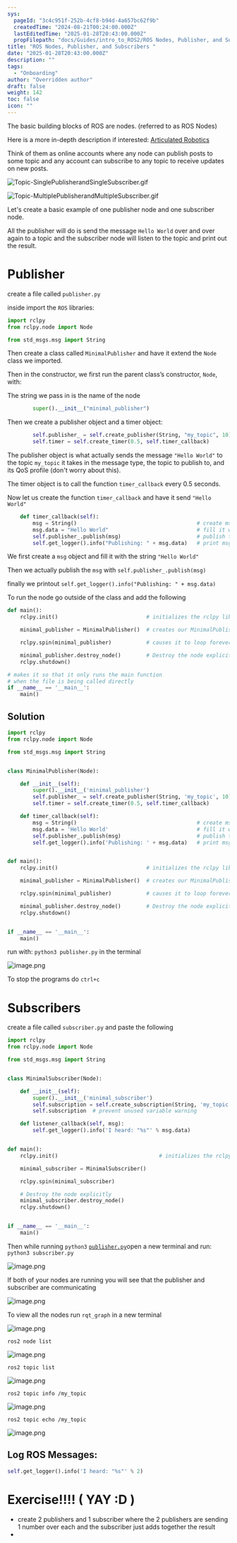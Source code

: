 ```yaml
---
sys:
  pageId: "3c4c951f-252b-4cf8-b94d-4a657bc62f9b"
  createdTime: "2024-08-21T00:24:00.000Z"
  lastEditedTime: "2025-01-28T20:43:00.000Z"
  propFilepath: "docs/Guides/intro_to_ROS2/ROS Nodes, Publisher, and Subscribers .md"
title: "ROS Nodes, Publisher, and Subscribers "
date: "2025-01-28T20:43:00.000Z"
description: ""
tags:
  - "Onboarding"
author: "Overridden author"
draft: false
weight: 142
toc: false
icon: ""
---
```


The basic building blocks of ROS are nodes. (referred to as ROS Nodes)

Here is a more in-depth description if interested: [Articulated Robotics](https://articulatedrobotics.xyz/tutorials/ready-for-ros/ros-overview#2-nodes)

Think of them as online accounts where any node can publish posts to some topic and any account can subscribe to any topic to receive updates on new posts.

![Topic-SinglePublisherandSingleSubscriber.gif](https://docs.ros.org/en/humble/_images/Topic-SinglePublisherandSingleSubscriber.gif)

![Topic-MultiplePublisherandMultipleSubscriber.gif](https://docs.ros.org/en/humble/_images/Topic-MultiplePublisherandMultipleSubscriber.gif)

Let's create a basic example of one publisher node and one subscriber node.

All the publisher will do is send the message `Hello World` over and over again to a topic and the subscriber node will listen to the topic and print out the result.

# Publisher

create a file called `publisher.py` 

inside import the `ROS` libraries:

```python
import rclpy
from rclpy.node import Node

from std_msgs.msg import String
```

Then create a class called `MinimalPublisher` and have it extend the `Node` class we imported.

Then in the constructor, we first run the parent class’s constructor, `Node`, with:

The string we pass in is the name of the node

```python
        super().__init__("minimal_publisher")
```

Then we create a publisher object and a timer object:

```python
        self.publisher_ = self.create_publisher(String, "my_topic", 10)
        self.timer = self.create_timer(0.5, self.timer_callback)
```

The publisher object is what actually sends the message `"Hello World"` to the topic `my_topic` it takes in the message type, the topic to publish to, and its QoS profile (don't worry about this).

The timer object is to call the function `timer_callback` every 0.5 seconds.

Now let us create the function `timer_callback` and have it send `"Hello World"`

```python
    def timer_callback(self):
        msg = String()                                      # create msg object
        msg.data = "Hello World"                            # fill it with data
        self.publisher_.publish(msg)                        # publish the message
        self.get_logger().info("Publishing: " + msg.data)   # print msg
```

We first create a `msg` object and fill it with the string `"Hello World"`

Then we actually publish the `msg` with `self.publisher_.publish(msg)`

finally we printout `self.get_logger().info("Publishing: " + msg.data)`

To run the node go outside of the class and add the following

```python
def main():
    rclpy.init()                            # initializes the rclpy library

    minimal_publisher = MinimalPublisher()  # creates our MinimalPublisher object

    rclpy.spin(minimal_publisher)           # causes it to loop forever

    minimal_publisher.destroy_node()        # Destroy the node explicitly
    rclpy.shutdown()

# makes it so that it only runs the main function
# when the file is being called directly
if __name__ == '__main__': 
    main()
```

## Solution

```python
import rclpy
from rclpy.node import Node

from std_msgs.msg import String


class MinimalPublisher(Node):

    def __init__(self):
        super().__init__('minimal_publisher')
        self.publisher_ = self.create_publisher(String, 'my_topic', 10)
        self.timer = self.create_timer(0.5, self.timer_callback)

    def timer_callback(self):
        msg = String()                                      # create msg object
        msg.data = 'Hello World'                            # fill it with data
        self.publisher_.publish(msg)                        # publish the message
        self.get_logger().info('Publishing: ' + msg.data)   # print msg


def main():
    rclpy.init()                            # initializes the rclpy library

    minimal_publisher = MinimalPublisher()  # creates our MinimalPublisher object

    rclpy.spin(minimal_publisher)           # causes it to loop forever

    minimal_publisher.destroy_node()        # Destroy the node explicitly
    rclpy.shutdown()


if __name__ == '__main__':
    main()
```

run with: `python3 publisher.py` in the terminal

![image.png](https://prod-files-secure.s3.us-west-2.amazonaws.com/d518164a-d88e-44d1-a4ee-3adb3bd8bce0/9214accb-ad5b-44f1-a31c-b3167c59138b/image.png?X-Amz-Algorithm=AWS4-HMAC-SHA256&X-Amz-Content-Sha256=UNSIGNED-PAYLOAD&X-Amz-Credential=ASIAZI2LB466S3HIAN2P%2F20250514%2Fus-west-2%2Fs3%2Faws4_request&X-Amz-Date=20250514T170857Z&X-Amz-Expires=3600&X-Amz-Security-Token=IQoJb3JpZ2luX2VjEGEaCXVzLXdlc3QtMiJIMEYCIQD0x%2Fa0QWDmINPRx55l3VlMuVQjjuxV%2B%2FHtHqA78vPYDAIhAOFqs5%2Fvm6DbOynbPVCvTalnq3QtRrTt2hQ7aRqd7vfUKv8DCBoQABoMNjM3NDIzMTgzODA1IgzEAk2YAYzT%2B%2B3EcvMq3APvAf%2Fiv9qUXM1Nnp2K%2BkxaQ%2BtCXf%2FP%2Bl3DVwUypjtRz4fG1r7z9dJZOHKMykA8vcSksMl1fNWzWGCr4NSytIxMu6J0EcLgXk4L59IDWPOqQnM3im5tPCSpv4uhL3OiXmhIrpy50vv2dJG7gfVupeWU2X1y9UCw6LMFO%2BtVqC4ByXNNs59hryHam4XB8Aox1nRw8YR6xMfEauxaDF76hAMTcy40nVMigFuJO6gCEbrY%2B2jy6jY1njx%2BVJC4Dq3CPO2xJSzqXkLCP0S3e8B%2FxAXwgYR0f0Gf9xvsW%2BmfJUSIXVvWf5TdR4OsSJwadmhBhGp7FBj5FjWzp8nPqmffOzmOu6d4%2FCJPb7Qn1r0yLAus9%2FoXb9gWRa7mk%2BIU3mWLlBxQ60jNu7CtDU6CZljikjKsmXQbMUmDjobpXCQYc5S2f9%2F7iSgEyxQKRtN3PVfbLvtzHgI9n1h7JaXhJf%2Bit9FwSkWwlH%2BYgW3IjyzNHNwYwiXCPrCk3QGFwX%2BLc%2B1L0atTvWEhGDqsxzF7DpCUVandNglDsn4GcvInp898fHADXoNf8si5FVpalA0OS%2BzpQ6p2AGQUvoALUK%2FAAEZT8fxCwfCmaFwQn6YFKcTlzYPXYFoX340tGDIOynVbBzDGiJPBBjqkAYMRb0Cl7HbPn9Ym5pePvhI%2FHAso9jha3Uvzdmjl4vDYniXkDVEs7XArLiyzjYodRmfrNIP2h6sTAJQ0Nme8NXFfRSwgKOSltIDoMKXxWKbn8K6BINxCZyvFPfDHtmJ%2BVeQB7B8WqX46FjtVzdjFLQ3Ua9JCOGs46JAcZVNadXXfY833gtVYEqfZDCXUOqUmdNOxGJS%2FDEMeV7BUsMXTemK6lZop&X-Amz-Signature=47c66735df6d4009be458059896a996019def8f7ef2fbc435fb8200560d8ab97&X-Amz-SignedHeaders=host&x-id=GetObject)

To stop the programs do `ctrl+c`

# Subscribers

create a file called `subscriber.py` and paste the following

```python
import rclpy
from rclpy.node import Node

from std_msgs.msg import String


class MinimalSubscriber(Node):

    def __init__(self):
        super().__init__('minimal_subscriber')
        self.subscription = self.create_subscription(String, 'my_topic', self.listener_callback, 10)
        self.subscription  # prevent unused variable warning

    def listener_callback(self, msg):
        self.get_logger().info('I heard: "%s"' % msg.data)


def main():
    rclpy.init()                                # initializes the rclpy library

    minimal_subscriber = MinimalSubscriber()

    rclpy.spin(minimal_subscriber)

    # Destroy the node explicitly
    minimal_subscriber.destroy_node()
    rclpy.shutdown()


if __name__ == '__main__':
    main()
```

Then while running `python3` [`publisher.py`](http://publisher.py/)open a new terminal and run: `python3 subscriber.py` 

![image.png](https://prod-files-secure.s3.us-west-2.amazonaws.com/d518164a-d88e-44d1-a4ee-3adb3bd8bce0/611fccf2-c738-4dbd-94e9-98f209092866/image.png?X-Amz-Algorithm=AWS4-HMAC-SHA256&X-Amz-Content-Sha256=UNSIGNED-PAYLOAD&X-Amz-Credential=ASIAZI2LB466S3HIAN2P%2F20250514%2Fus-west-2%2Fs3%2Faws4_request&X-Amz-Date=20250514T170857Z&X-Amz-Expires=3600&X-Amz-Security-Token=IQoJb3JpZ2luX2VjEGEaCXVzLXdlc3QtMiJIMEYCIQD0x%2Fa0QWDmINPRx55l3VlMuVQjjuxV%2B%2FHtHqA78vPYDAIhAOFqs5%2Fvm6DbOynbPVCvTalnq3QtRrTt2hQ7aRqd7vfUKv8DCBoQABoMNjM3NDIzMTgzODA1IgzEAk2YAYzT%2B%2B3EcvMq3APvAf%2Fiv9qUXM1Nnp2K%2BkxaQ%2BtCXf%2FP%2Bl3DVwUypjtRz4fG1r7z9dJZOHKMykA8vcSksMl1fNWzWGCr4NSytIxMu6J0EcLgXk4L59IDWPOqQnM3im5tPCSpv4uhL3OiXmhIrpy50vv2dJG7gfVupeWU2X1y9UCw6LMFO%2BtVqC4ByXNNs59hryHam4XB8Aox1nRw8YR6xMfEauxaDF76hAMTcy40nVMigFuJO6gCEbrY%2B2jy6jY1njx%2BVJC4Dq3CPO2xJSzqXkLCP0S3e8B%2FxAXwgYR0f0Gf9xvsW%2BmfJUSIXVvWf5TdR4OsSJwadmhBhGp7FBj5FjWzp8nPqmffOzmOu6d4%2FCJPb7Qn1r0yLAus9%2FoXb9gWRa7mk%2BIU3mWLlBxQ60jNu7CtDU6CZljikjKsmXQbMUmDjobpXCQYc5S2f9%2F7iSgEyxQKRtN3PVfbLvtzHgI9n1h7JaXhJf%2Bit9FwSkWwlH%2BYgW3IjyzNHNwYwiXCPrCk3QGFwX%2BLc%2B1L0atTvWEhGDqsxzF7DpCUVandNglDsn4GcvInp898fHADXoNf8si5FVpalA0OS%2BzpQ6p2AGQUvoALUK%2FAAEZT8fxCwfCmaFwQn6YFKcTlzYPXYFoX340tGDIOynVbBzDGiJPBBjqkAYMRb0Cl7HbPn9Ym5pePvhI%2FHAso9jha3Uvzdmjl4vDYniXkDVEs7XArLiyzjYodRmfrNIP2h6sTAJQ0Nme8NXFfRSwgKOSltIDoMKXxWKbn8K6BINxCZyvFPfDHtmJ%2BVeQB7B8WqX46FjtVzdjFLQ3Ua9JCOGs46JAcZVNadXXfY833gtVYEqfZDCXUOqUmdNOxGJS%2FDEMeV7BUsMXTemK6lZop&X-Amz-Signature=79739970ebfed3d55aee6658cdd134c70088af9e8294c626dbfd819bdd920669&X-Amz-SignedHeaders=host&x-id=GetObject)

If both of your nodes are running you will see that the publisher and subscriber are communicating

![image.png](https://prod-files-secure.s3.us-west-2.amazonaws.com/d518164a-d88e-44d1-a4ee-3adb3bd8bce0/eea428b5-1cf0-43bb-a30b-81cbaf6c5c78/image.png?X-Amz-Algorithm=AWS4-HMAC-SHA256&X-Amz-Content-Sha256=UNSIGNED-PAYLOAD&X-Amz-Credential=ASIAZI2LB466S3HIAN2P%2F20250514%2Fus-west-2%2Fs3%2Faws4_request&X-Amz-Date=20250514T170857Z&X-Amz-Expires=3600&X-Amz-Security-Token=IQoJb3JpZ2luX2VjEGEaCXVzLXdlc3QtMiJIMEYCIQD0x%2Fa0QWDmINPRx55l3VlMuVQjjuxV%2B%2FHtHqA78vPYDAIhAOFqs5%2Fvm6DbOynbPVCvTalnq3QtRrTt2hQ7aRqd7vfUKv8DCBoQABoMNjM3NDIzMTgzODA1IgzEAk2YAYzT%2B%2B3EcvMq3APvAf%2Fiv9qUXM1Nnp2K%2BkxaQ%2BtCXf%2FP%2Bl3DVwUypjtRz4fG1r7z9dJZOHKMykA8vcSksMl1fNWzWGCr4NSytIxMu6J0EcLgXk4L59IDWPOqQnM3im5tPCSpv4uhL3OiXmhIrpy50vv2dJG7gfVupeWU2X1y9UCw6LMFO%2BtVqC4ByXNNs59hryHam4XB8Aox1nRw8YR6xMfEauxaDF76hAMTcy40nVMigFuJO6gCEbrY%2B2jy6jY1njx%2BVJC4Dq3CPO2xJSzqXkLCP0S3e8B%2FxAXwgYR0f0Gf9xvsW%2BmfJUSIXVvWf5TdR4OsSJwadmhBhGp7FBj5FjWzp8nPqmffOzmOu6d4%2FCJPb7Qn1r0yLAus9%2FoXb9gWRa7mk%2BIU3mWLlBxQ60jNu7CtDU6CZljikjKsmXQbMUmDjobpXCQYc5S2f9%2F7iSgEyxQKRtN3PVfbLvtzHgI9n1h7JaXhJf%2Bit9FwSkWwlH%2BYgW3IjyzNHNwYwiXCPrCk3QGFwX%2BLc%2B1L0atTvWEhGDqsxzF7DpCUVandNglDsn4GcvInp898fHADXoNf8si5FVpalA0OS%2BzpQ6p2AGQUvoALUK%2FAAEZT8fxCwfCmaFwQn6YFKcTlzYPXYFoX340tGDIOynVbBzDGiJPBBjqkAYMRb0Cl7HbPn9Ym5pePvhI%2FHAso9jha3Uvzdmjl4vDYniXkDVEs7XArLiyzjYodRmfrNIP2h6sTAJQ0Nme8NXFfRSwgKOSltIDoMKXxWKbn8K6BINxCZyvFPfDHtmJ%2BVeQB7B8WqX46FjtVzdjFLQ3Ua9JCOGs46JAcZVNadXXfY833gtVYEqfZDCXUOqUmdNOxGJS%2FDEMeV7BUsMXTemK6lZop&X-Amz-Signature=d92275a1567840e5f2bf15c91feddbaab680e44d4e9ef10ecf1b4e68e1768a41&X-Amz-SignedHeaders=host&x-id=GetObject)

To view all the nodes run `rqt_graph` in a new terminal

![image.png](https://prod-files-secure.s3.us-west-2.amazonaws.com/d518164a-d88e-44d1-a4ee-3adb3bd8bce0/1d98e964-4318-4d62-b5c4-8c8f78368598/image.png?X-Amz-Algorithm=AWS4-HMAC-SHA256&X-Amz-Content-Sha256=UNSIGNED-PAYLOAD&X-Amz-Credential=ASIAZI2LB466S3HIAN2P%2F20250514%2Fus-west-2%2Fs3%2Faws4_request&X-Amz-Date=20250514T170857Z&X-Amz-Expires=3600&X-Amz-Security-Token=IQoJb3JpZ2luX2VjEGEaCXVzLXdlc3QtMiJIMEYCIQD0x%2Fa0QWDmINPRx55l3VlMuVQjjuxV%2B%2FHtHqA78vPYDAIhAOFqs5%2Fvm6DbOynbPVCvTalnq3QtRrTt2hQ7aRqd7vfUKv8DCBoQABoMNjM3NDIzMTgzODA1IgzEAk2YAYzT%2B%2B3EcvMq3APvAf%2Fiv9qUXM1Nnp2K%2BkxaQ%2BtCXf%2FP%2Bl3DVwUypjtRz4fG1r7z9dJZOHKMykA8vcSksMl1fNWzWGCr4NSytIxMu6J0EcLgXk4L59IDWPOqQnM3im5tPCSpv4uhL3OiXmhIrpy50vv2dJG7gfVupeWU2X1y9UCw6LMFO%2BtVqC4ByXNNs59hryHam4XB8Aox1nRw8YR6xMfEauxaDF76hAMTcy40nVMigFuJO6gCEbrY%2B2jy6jY1njx%2BVJC4Dq3CPO2xJSzqXkLCP0S3e8B%2FxAXwgYR0f0Gf9xvsW%2BmfJUSIXVvWf5TdR4OsSJwadmhBhGp7FBj5FjWzp8nPqmffOzmOu6d4%2FCJPb7Qn1r0yLAus9%2FoXb9gWRa7mk%2BIU3mWLlBxQ60jNu7CtDU6CZljikjKsmXQbMUmDjobpXCQYc5S2f9%2F7iSgEyxQKRtN3PVfbLvtzHgI9n1h7JaXhJf%2Bit9FwSkWwlH%2BYgW3IjyzNHNwYwiXCPrCk3QGFwX%2BLc%2B1L0atTvWEhGDqsxzF7DpCUVandNglDsn4GcvInp898fHADXoNf8si5FVpalA0OS%2BzpQ6p2AGQUvoALUK%2FAAEZT8fxCwfCmaFwQn6YFKcTlzYPXYFoX340tGDIOynVbBzDGiJPBBjqkAYMRb0Cl7HbPn9Ym5pePvhI%2FHAso9jha3Uvzdmjl4vDYniXkDVEs7XArLiyzjYodRmfrNIP2h6sTAJQ0Nme8NXFfRSwgKOSltIDoMKXxWKbn8K6BINxCZyvFPfDHtmJ%2BVeQB7B8WqX46FjtVzdjFLQ3Ua9JCOGs46JAcZVNadXXfY833gtVYEqfZDCXUOqUmdNOxGJS%2FDEMeV7BUsMXTemK6lZop&X-Amz-Signature=fe6fea040f337e036f8eab37b9a3eadabc6bd5e9c2bd3666f3b229c6acc788d8&X-Amz-SignedHeaders=host&x-id=GetObject)

`ros2 node list`

![image.png](https://prod-files-secure.s3.us-west-2.amazonaws.com/d518164a-d88e-44d1-a4ee-3adb3bd8bce0/680ac8cf-e6d9-4164-9ece-5b9a6fccffee/image.png?X-Amz-Algorithm=AWS4-HMAC-SHA256&X-Amz-Content-Sha256=UNSIGNED-PAYLOAD&X-Amz-Credential=ASIAZI2LB466S3HIAN2P%2F20250514%2Fus-west-2%2Fs3%2Faws4_request&X-Amz-Date=20250514T170857Z&X-Amz-Expires=3600&X-Amz-Security-Token=IQoJb3JpZ2luX2VjEGEaCXVzLXdlc3QtMiJIMEYCIQD0x%2Fa0QWDmINPRx55l3VlMuVQjjuxV%2B%2FHtHqA78vPYDAIhAOFqs5%2Fvm6DbOynbPVCvTalnq3QtRrTt2hQ7aRqd7vfUKv8DCBoQABoMNjM3NDIzMTgzODA1IgzEAk2YAYzT%2B%2B3EcvMq3APvAf%2Fiv9qUXM1Nnp2K%2BkxaQ%2BtCXf%2FP%2Bl3DVwUypjtRz4fG1r7z9dJZOHKMykA8vcSksMl1fNWzWGCr4NSytIxMu6J0EcLgXk4L59IDWPOqQnM3im5tPCSpv4uhL3OiXmhIrpy50vv2dJG7gfVupeWU2X1y9UCw6LMFO%2BtVqC4ByXNNs59hryHam4XB8Aox1nRw8YR6xMfEauxaDF76hAMTcy40nVMigFuJO6gCEbrY%2B2jy6jY1njx%2BVJC4Dq3CPO2xJSzqXkLCP0S3e8B%2FxAXwgYR0f0Gf9xvsW%2BmfJUSIXVvWf5TdR4OsSJwadmhBhGp7FBj5FjWzp8nPqmffOzmOu6d4%2FCJPb7Qn1r0yLAus9%2FoXb9gWRa7mk%2BIU3mWLlBxQ60jNu7CtDU6CZljikjKsmXQbMUmDjobpXCQYc5S2f9%2F7iSgEyxQKRtN3PVfbLvtzHgI9n1h7JaXhJf%2Bit9FwSkWwlH%2BYgW3IjyzNHNwYwiXCPrCk3QGFwX%2BLc%2B1L0atTvWEhGDqsxzF7DpCUVandNglDsn4GcvInp898fHADXoNf8si5FVpalA0OS%2BzpQ6p2AGQUvoALUK%2FAAEZT8fxCwfCmaFwQn6YFKcTlzYPXYFoX340tGDIOynVbBzDGiJPBBjqkAYMRb0Cl7HbPn9Ym5pePvhI%2FHAso9jha3Uvzdmjl4vDYniXkDVEs7XArLiyzjYodRmfrNIP2h6sTAJQ0Nme8NXFfRSwgKOSltIDoMKXxWKbn8K6BINxCZyvFPfDHtmJ%2BVeQB7B8WqX46FjtVzdjFLQ3Ua9JCOGs46JAcZVNadXXfY833gtVYEqfZDCXUOqUmdNOxGJS%2FDEMeV7BUsMXTemK6lZop&X-Amz-Signature=46d5ee22a54dfb6107aefae7bb0f139ddf50af23f13fd5f7def2a368aa1c6314&X-Amz-SignedHeaders=host&x-id=GetObject)

`ros2 topic list`

![image.png](https://prod-files-secure.s3.us-west-2.amazonaws.com/d518164a-d88e-44d1-a4ee-3adb3bd8bce0/eee2ebe1-27ef-4a4a-96fb-2ca54126fb29/image.png?X-Amz-Algorithm=AWS4-HMAC-SHA256&X-Amz-Content-Sha256=UNSIGNED-PAYLOAD&X-Amz-Credential=ASIAZI2LB466S3HIAN2P%2F20250514%2Fus-west-2%2Fs3%2Faws4_request&X-Amz-Date=20250514T170857Z&X-Amz-Expires=3600&X-Amz-Security-Token=IQoJb3JpZ2luX2VjEGEaCXVzLXdlc3QtMiJIMEYCIQD0x%2Fa0QWDmINPRx55l3VlMuVQjjuxV%2B%2FHtHqA78vPYDAIhAOFqs5%2Fvm6DbOynbPVCvTalnq3QtRrTt2hQ7aRqd7vfUKv8DCBoQABoMNjM3NDIzMTgzODA1IgzEAk2YAYzT%2B%2B3EcvMq3APvAf%2Fiv9qUXM1Nnp2K%2BkxaQ%2BtCXf%2FP%2Bl3DVwUypjtRz4fG1r7z9dJZOHKMykA8vcSksMl1fNWzWGCr4NSytIxMu6J0EcLgXk4L59IDWPOqQnM3im5tPCSpv4uhL3OiXmhIrpy50vv2dJG7gfVupeWU2X1y9UCw6LMFO%2BtVqC4ByXNNs59hryHam4XB8Aox1nRw8YR6xMfEauxaDF76hAMTcy40nVMigFuJO6gCEbrY%2B2jy6jY1njx%2BVJC4Dq3CPO2xJSzqXkLCP0S3e8B%2FxAXwgYR0f0Gf9xvsW%2BmfJUSIXVvWf5TdR4OsSJwadmhBhGp7FBj5FjWzp8nPqmffOzmOu6d4%2FCJPb7Qn1r0yLAus9%2FoXb9gWRa7mk%2BIU3mWLlBxQ60jNu7CtDU6CZljikjKsmXQbMUmDjobpXCQYc5S2f9%2F7iSgEyxQKRtN3PVfbLvtzHgI9n1h7JaXhJf%2Bit9FwSkWwlH%2BYgW3IjyzNHNwYwiXCPrCk3QGFwX%2BLc%2B1L0atTvWEhGDqsxzF7DpCUVandNglDsn4GcvInp898fHADXoNf8si5FVpalA0OS%2BzpQ6p2AGQUvoALUK%2FAAEZT8fxCwfCmaFwQn6YFKcTlzYPXYFoX340tGDIOynVbBzDGiJPBBjqkAYMRb0Cl7HbPn9Ym5pePvhI%2FHAso9jha3Uvzdmjl4vDYniXkDVEs7XArLiyzjYodRmfrNIP2h6sTAJQ0Nme8NXFfRSwgKOSltIDoMKXxWKbn8K6BINxCZyvFPfDHtmJ%2BVeQB7B8WqX46FjtVzdjFLQ3Ua9JCOGs46JAcZVNadXXfY833gtVYEqfZDCXUOqUmdNOxGJS%2FDEMeV7BUsMXTemK6lZop&X-Amz-Signature=11e3885fe82e84d31492c9346ed10dc99f0ff76c9d66b9e8376b74673339e59b&X-Amz-SignedHeaders=host&x-id=GetObject)

`ros2 topic info /my_topic`

![image.png](https://prod-files-secure.s3.us-west-2.amazonaws.com/d518164a-d88e-44d1-a4ee-3adb3bd8bce0/6288ef12-cb9e-406f-b9eb-65feed3a9011/image.png?X-Amz-Algorithm=AWS4-HMAC-SHA256&X-Amz-Content-Sha256=UNSIGNED-PAYLOAD&X-Amz-Credential=ASIAZI2LB466S3HIAN2P%2F20250514%2Fus-west-2%2Fs3%2Faws4_request&X-Amz-Date=20250514T170857Z&X-Amz-Expires=3600&X-Amz-Security-Token=IQoJb3JpZ2luX2VjEGEaCXVzLXdlc3QtMiJIMEYCIQD0x%2Fa0QWDmINPRx55l3VlMuVQjjuxV%2B%2FHtHqA78vPYDAIhAOFqs5%2Fvm6DbOynbPVCvTalnq3QtRrTt2hQ7aRqd7vfUKv8DCBoQABoMNjM3NDIzMTgzODA1IgzEAk2YAYzT%2B%2B3EcvMq3APvAf%2Fiv9qUXM1Nnp2K%2BkxaQ%2BtCXf%2FP%2Bl3DVwUypjtRz4fG1r7z9dJZOHKMykA8vcSksMl1fNWzWGCr4NSytIxMu6J0EcLgXk4L59IDWPOqQnM3im5tPCSpv4uhL3OiXmhIrpy50vv2dJG7gfVupeWU2X1y9UCw6LMFO%2BtVqC4ByXNNs59hryHam4XB8Aox1nRw8YR6xMfEauxaDF76hAMTcy40nVMigFuJO6gCEbrY%2B2jy6jY1njx%2BVJC4Dq3CPO2xJSzqXkLCP0S3e8B%2FxAXwgYR0f0Gf9xvsW%2BmfJUSIXVvWf5TdR4OsSJwadmhBhGp7FBj5FjWzp8nPqmffOzmOu6d4%2FCJPb7Qn1r0yLAus9%2FoXb9gWRa7mk%2BIU3mWLlBxQ60jNu7CtDU6CZljikjKsmXQbMUmDjobpXCQYc5S2f9%2F7iSgEyxQKRtN3PVfbLvtzHgI9n1h7JaXhJf%2Bit9FwSkWwlH%2BYgW3IjyzNHNwYwiXCPrCk3QGFwX%2BLc%2B1L0atTvWEhGDqsxzF7DpCUVandNglDsn4GcvInp898fHADXoNf8si5FVpalA0OS%2BzpQ6p2AGQUvoALUK%2FAAEZT8fxCwfCmaFwQn6YFKcTlzYPXYFoX340tGDIOynVbBzDGiJPBBjqkAYMRb0Cl7HbPn9Ym5pePvhI%2FHAso9jha3Uvzdmjl4vDYniXkDVEs7XArLiyzjYodRmfrNIP2h6sTAJQ0Nme8NXFfRSwgKOSltIDoMKXxWKbn8K6BINxCZyvFPfDHtmJ%2BVeQB7B8WqX46FjtVzdjFLQ3Ua9JCOGs46JAcZVNadXXfY833gtVYEqfZDCXUOqUmdNOxGJS%2FDEMeV7BUsMXTemK6lZop&X-Amz-Signature=6ca0684e6b5f4fca0670e079b289d3bb305376e7e43527e310837607e5dbb2c0&X-Amz-SignedHeaders=host&x-id=GetObject)

`ros2 topic echo /my_topic`

![image.png](https://prod-files-secure.s3.us-west-2.amazonaws.com/d518164a-d88e-44d1-a4ee-3adb3bd8bce0/0a6fcb4d-422d-4a6c-a803-749ef4adf2c6/image.png?X-Amz-Algorithm=AWS4-HMAC-SHA256&X-Amz-Content-Sha256=UNSIGNED-PAYLOAD&X-Amz-Credential=ASIAZI2LB466S3HIAN2P%2F20250514%2Fus-west-2%2Fs3%2Faws4_request&X-Amz-Date=20250514T170857Z&X-Amz-Expires=3600&X-Amz-Security-Token=IQoJb3JpZ2luX2VjEGEaCXVzLXdlc3QtMiJIMEYCIQD0x%2Fa0QWDmINPRx55l3VlMuVQjjuxV%2B%2FHtHqA78vPYDAIhAOFqs5%2Fvm6DbOynbPVCvTalnq3QtRrTt2hQ7aRqd7vfUKv8DCBoQABoMNjM3NDIzMTgzODA1IgzEAk2YAYzT%2B%2B3EcvMq3APvAf%2Fiv9qUXM1Nnp2K%2BkxaQ%2BtCXf%2FP%2Bl3DVwUypjtRz4fG1r7z9dJZOHKMykA8vcSksMl1fNWzWGCr4NSytIxMu6J0EcLgXk4L59IDWPOqQnM3im5tPCSpv4uhL3OiXmhIrpy50vv2dJG7gfVupeWU2X1y9UCw6LMFO%2BtVqC4ByXNNs59hryHam4XB8Aox1nRw8YR6xMfEauxaDF76hAMTcy40nVMigFuJO6gCEbrY%2B2jy6jY1njx%2BVJC4Dq3CPO2xJSzqXkLCP0S3e8B%2FxAXwgYR0f0Gf9xvsW%2BmfJUSIXVvWf5TdR4OsSJwadmhBhGp7FBj5FjWzp8nPqmffOzmOu6d4%2FCJPb7Qn1r0yLAus9%2FoXb9gWRa7mk%2BIU3mWLlBxQ60jNu7CtDU6CZljikjKsmXQbMUmDjobpXCQYc5S2f9%2F7iSgEyxQKRtN3PVfbLvtzHgI9n1h7JaXhJf%2Bit9FwSkWwlH%2BYgW3IjyzNHNwYwiXCPrCk3QGFwX%2BLc%2B1L0atTvWEhGDqsxzF7DpCUVandNglDsn4GcvInp898fHADXoNf8si5FVpalA0OS%2BzpQ6p2AGQUvoALUK%2FAAEZT8fxCwfCmaFwQn6YFKcTlzYPXYFoX340tGDIOynVbBzDGiJPBBjqkAYMRb0Cl7HbPn9Ym5pePvhI%2FHAso9jha3Uvzdmjl4vDYniXkDVEs7XArLiyzjYodRmfrNIP2h6sTAJQ0Nme8NXFfRSwgKOSltIDoMKXxWKbn8K6BINxCZyvFPfDHtmJ%2BVeQB7B8WqX46FjtVzdjFLQ3Ua9JCOGs46JAcZVNadXXfY833gtVYEqfZDCXUOqUmdNOxGJS%2FDEMeV7BUsMXTemK6lZop&X-Amz-Signature=9c534a56b52f5b9c9642b4d4b8463c8233e768aba8c2f86940222b0feb45a408&X-Amz-SignedHeaders=host&x-id=GetObject)

## Log ROS Messages:

```python
self.get_logger().info('I heard: "%s"' % 2)
```

# Exercise!!!! ( YAY :D )

- create 2 publishers and 1 subscriber where the 2 publishers are sending 1 number over each and the subscriber just adds together the result
- 
